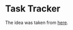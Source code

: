 # Task Tracker

The idea was taken from [here](https://zhukovsd.github.io/java-backend-learning-course/projects/task-tracker/).


